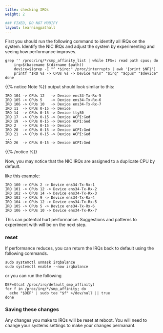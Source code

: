 ```yaml
---
title: checking IRQs
weight: 2

### FIXED, DO NOT MODIFY
layout: learningpathall
---
```


First you should run the following command to identify all IRQs on the system. Identify the NIC IRQs and adjust the system by experimenting and seeing how performance improves.

```
grep '' /proc/irq/*/smp_affinity_list | while IFS=: read path cpus; do
    irq=$(basename $(dirname $path))
    device=$(grep -E "^ *$irq:" /proc/interrupts | awk '{print $NF}')
    printf "IRQ %s -> CPUs %s -> Device %s\n" "$irq" "$cpus" "$device"
done
```


{{% notice Note %}}
output should look similar to this:
```
IRQ 104 -> CPUs 12   -> Device ens34-Tx-Rx-5
IRQ 105 -> CPUs 5    -> Device ens34-Tx-Rx-6
IRQ 106 -> CPUs 10   -> Device ens34-Tx-Rx-7
IRQ 11  -> CPUs 0-15 -> Device
IRQ 14  -> CPUs 0-15 -> Device ttyS0
IRQ 17  -> CPUs 0-15 -> Device ACPI:Ged
IRQ 19  -> CPUs 0-15 -> Device ACPI:Ged
IRQ 2   -> CPUs 0-15 -> Device
IRQ 20  -> CPUs 0-15 -> Device ACPI:Ged
IRQ 21  -> CPUs 0-15 -> Device ACPI:Ged
...
IRQ 26  -> CPUs 0-15 -> Device ACPI:Ged
```
{{% /notice %}}

Now, you may notice that the NIC IRQs are assigned to a duplicate CPU by default.

like this example:
```
IRQ 100 -> CPUs 2 -> Device ens34-Tx-Rx-1
IRQ 101 -> CPUs 12 -> Device ens34-Tx-Rx-2
IRQ 102 -> CPUs 14 -> Device ens34-Tx-Rx-3
IRQ 103 -> CPUs 9 -> Device ens34-Tx-Rx-4
IRQ 104 -> CPUs 12 -> Device ens34-Tx-Rx-5
IRQ 105 -> CPUs 5 -> Device ens34-Tx-Rx-6
IRQ 106 -> CPUs 10 -> Device ens34-Tx-Rx-7
```
This can potential hurt performance. Suggestions and patterns to experiment with will be on the next step.

### reset

If performance reduces, you can return the IRQs back to default using the following commands.

```
sudo systemctl unmask irqbalance
sudo systemctl enable --now irqbalance
```

or you can run the following

```
DEF=$(cat /proc/irq/default_smp_affinity)
for f in /proc/irq/*/smp_affinity; do
  echo "$DEF" | sudo tee "$f" >/dev/null || true
done
```

### Saving these changes

Any changes you make to IRQs will be reset at reboot. You will need to change your systems settings to make your changes permanant.
